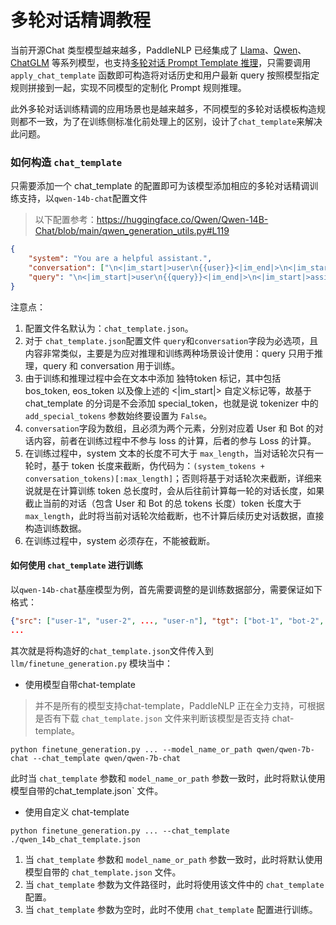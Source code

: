 # 多轮对话精调教程

当前开源Chat 类型模型越来越多，PaddleNLP 已经集成了 [Llama](./llama/README.md)、[Qwen](./qwen/README.md)、[ChatGLM](./chatglm/README.md) 等系列模型，也支持[多轮对话 Prompt Template 推理](https://paddlenlp.readthedocs.io/zh/latest/get_started/chat_template.html)，只需要调用`apply_chat_template` 函数即可构造将对话历史和用户最新 query 按照模型指定规则拼接到一起，实现不同模型的定制化 Prompt 规则推理。

此外多轮对话训练精调的应用场景也是越来越多，不同模型的多轮对话模板构造规则都不一致，为了在训练侧标准化前处理上的区别，设计了`chat_template`来解决此问题。

### 如何构造 `chat_template`

只需要添加一个 chat_template 的配置即可为该模型添加相应的多轮对话精调训练支持，以`qwen-14b-chat`配置文件

> 以下配置参考：https://huggingface.co/Qwen/Qwen-14B-Chat/blob/main/qwen_generation_utils.py#L119

```json
{
    "system": "You are a helpful assistant.",
    "conversation": ["\n<|im_start|>user\n{{user}}<|im_end|>\n<|im_start|>assistant\n", "{{bot}}<|im_end|>"],
    "query": "\n<|im_start|>user\n{{query}}<|im_end|>\n<|im_start|>assistant\n",
}
```

注意点：

1. 配置文件名默认为：`chat_template.json`。
1. 对于 `chat_template.json`配置文件 `query`和`conversation`字段为必选项，且内容非常类似，主要是为应对推理和训练两种场景设计使用：query 只用于推理，query 和 conversation 用于训练。
1. 由于训练和推理过程中会在文本中添加 独特token 标记，其中包括 bos_token, eos_token 以及像上述的 <|im_start|> 自定义标记等，故基于 chat_template 的分词是不会添加 special_token，也就是说 tokenizer 中的 `add_special_tokens` 参数始终要设置为 `False`。
1. `conversation`字段为数组，且必须为两个元素，分别对应着 User 和 Bot 的对话内容，前者在训练过程中不参与 loss 的计算，后者的参与 Loss 的计算。
1. 在训练过程中，system 文本的长度不可大于 `max_length`，当对话轮次只有一轮时，基于 token 长度来截断，伪代码为：`(system_tokens + conversation_tokens)[:max_length]`；否则将基于对话轮次来截断，详细来说就是在计算训练 token 总长度时，会从后往前计算每一轮的对话长度，如果截止当前的对话（包含 User 和 Bot 的总 tokens 长度）token 长度大于 `max_length`，此时将当前对话轮次给截断，也不计算后续历史对话数据，直接构造训练数据。
1. 在训练过程中，system 必须存在，不能被截断。

#### 如何使用 `chat_template` 进行训练

以`qwen-14b-chat`基座模型为例，首先需要调整的是训练数据部分，需要保证如下格式：

```json
{"src": ["user-1", "user-2", ..., "user-n"], "tgt": ["bot-1", "bot-2", ..., "bot-n"]}
...
```

其次就是将构造好的`chat_template.json`文件传入到 `llm/finetune_generation.py` 模块当中：

* 使用模型自带chat-template

> 并不是所有的模型支持chat-template，PaddleNLP 正在全力支持，可根据是否有下载 `chat_template.json` 文件来判断该模型是否支持 chat-template。

```shell
python finetune_generation.py ... --model_name_or_path qwen/qwen-7b-chat --chat_template qwen/qwen-7b-chat
```

此时当 `chat_template` 参数和 `model_name_or_path` 参数一致时，此时将默认使用模型自带的chat_template.json` 文件。

* 使用自定义 chat-template

```shell
python finetune_generation.py ... --chat_template ./qwen_14b_chat_template.json
```

1. 当 `chat_template` 参数和 `model_name_or_path` 参数一致时，此时将默认使用模型自带的 `chat_template.json` 文件。
1. 当 `chat_template` 参数为文件路径时，此时将使用该文件中的 `chat_template` 配置。
1. 当 `chat_template` 参数为空时，此时不使用 `chat_template` 配置进行训练。
